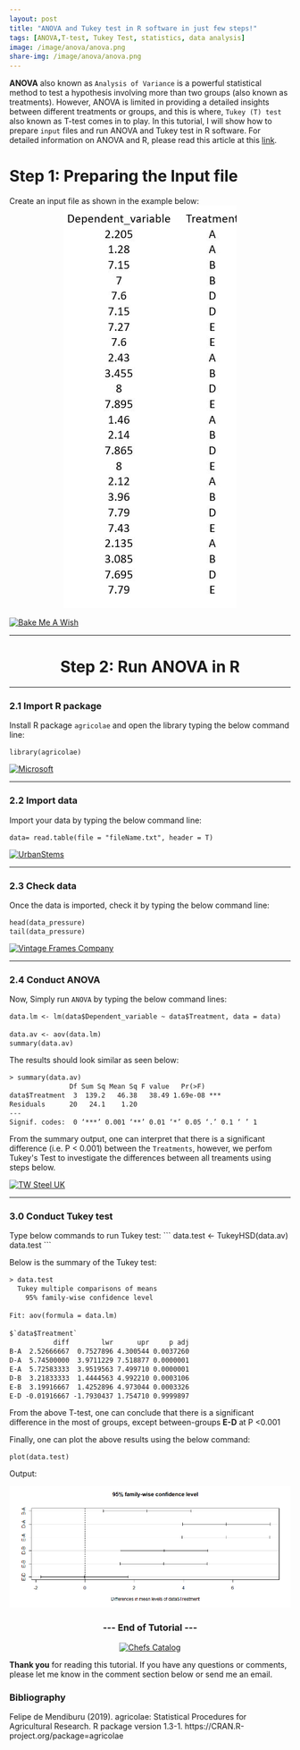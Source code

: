 ```yaml
---
layout: post
title: "ANOVA and Tukey test in R software in just few steps!"
tags: [ANOVA,T-test, Tukey Test, statistics, data analysis]
image: /image/anova/anova.png
share-img: /image/anova/anova.png
---
```


__ANOVA__ also known as `Analysis of Variance` is a powerful statistical method to test a hypothesis involving more than two groups (also known as treatments). However, ANOVA is limited in providing a detailed insights between different treatments or groups, and this is where, `Tukey (T) test` also known as T-test comes in to play. In this tutorial, I will show how to prepare `input` files and run ANOVA and Tukey test in R software. For detailed information on ANOVA and R, please read this article at this 
<a href="https://rpubs.com/aaronsc32/anova-compare-more-than-two-groups">link</a>. 

<h1> Step 1: Preparing the Input file </h1>
Create an input file as shown in the example below:
<center><img src="/image/anova/input1.JPG" alt="Import data"></center>

<a href="https://click.linksynergy.com/fs-bin/click?id=876kEArXFCo&offerid=320088.10000211&type=4&subid=0" rel="nofollow"><IMG alt="Bake Me  A Wish" border="0" src="https://www.bakemeawish.com/banner/Newsletter/febaff/rainbow_728x90.jpg"></a><IMG border="0" width="1" height="1" src="https://ad.linksynergy.com/fs-bin/show?id=876kEArXFCo&bids=320088.10000211&type=4&subid=0">

<hr>

<center><h1> Step 2: Run ANOVA in R</h1></center>
<hr>
<h3> 2.1 Import R package </h3>

Install R package `agricolae` and open the library typing the below command line:
```
library(agricolae)
```

<a href="https://click.linksynergy.com/fs-bin/click?id=876kEArXFCo&offerid=659193.10002042&subid=0&type=4" rel="nofollow"><IMG border="0"   alt="Microsoft" src="https://ad.linksynergy.com/fs-bin/show?id=876kEArXFCo&bids=659193.10002042&subid=0&type=4&gridnum=16"></a>
  
<hr>
<h3> 2.2 Import data </h3>

Import your data by typing the below command line:
```
data= read.table(file = "fileName.txt", header = T)
```

<a href="https://click.linksynergy.com/fs-bin/click?id=876kEArXFCo&offerid=666413.25&subid=0&type=4" rel="nofollow"><IMG border="0"   alt="UrbanStems" src="https://ad.linksynergy.com/fs-bin/show?id=876kEArXFCo&bids=666413.25&subid=0&type=4&gridnum=16"></a>
  
<hr>
<h3> 2.3 Check data </h3>

Once the data is imported, check it by typing the below command line:
```
head(data_pressure)
tail(data_pressure)
```

<a href="https://click.linksynergy.com/fs-bin/click?id=876kEArXFCo&offerid=688312.4&subid=0&type=4" rel="nofollow"><IMG border="0"   alt="Vintage Frames Company" src="https://ad.linksynergy.com/fs-bin/show?id=876kEArXFCo&bids=688312.4&subid=0&type=4&gridnum=16"></a>
<hr>
  
<h3> 2.4 Conduct ANOVA </h3>

Now, Simply run `ANOVA` by typing the below command lines:
```
data.lm <- lm(data$Dependent_variable ~ data$Treatment, data = data)

data.av <- aov(data.lm)
summary(data.av)
```

The results should look similar as seen below:
```
> summary(data.av)
               Df Sum Sq Mean Sq F value   Pr(>F)    
data$Treatment  3  139.2   46.38   38.49 1.69e-08 ***
Residuals      20   24.1    1.20                     
---
Signif. codes:  0 ‘***’ 0.001 ‘**’ 0.01 ‘*’ 0.05 ‘.’ 0.1 ‘ ’ 1
```

From the summary output, one can interpret that there is a significant difference (i.e. P < 0.001) between the `Treatments`, however, we perfom Tukey's Test to investigate the differences between all treaments using steps below.

<a href="https://click.linksynergy.com/fs-bin/click?id=876kEArXFCo&offerid=675514.47&subid=0&type=4" rel="nofollow"><IMG border="0"   alt="TW Steel UK" src="https://ad.linksynergy.com/fs-bin/show?id=876kEArXFCo&bids=675514.47&subid=0&type=4&gridnum=16"></a>
  
<hr>
<h3> 3.0 Conduct Tukey test </h3>
Type below commands to run Tukey test:
```
data.test <- TukeyHSD(data.av)
data.test
```

Below is the summary of the Tukey test:
```
> data.test
  Tukey multiple comparisons of means
    95% family-wise confidence level

Fit: aov(formula = data.lm)

$`data$Treatment`
           diff        lwr      upr     p adj
B-A  2.52666667  0.7527896 4.300544 0.0037260
D-A  5.74500000  3.9711229 7.518877 0.0000001
E-A  5.72583333  3.9519563 7.499710 0.0000001
D-B  3.21833333  1.4444563 4.992210 0.0003106
E-B  3.19916667  1.4252896 4.973044 0.0003326
E-D -0.01916667 -1.7930437 1.754710 0.9999897
```

From the above T-test, one can conclude that there is a significant difference in the most of groups, except between-groups __E-D__ at P <0.001

Finally, one can plot the above results using the below command:
```
plot(data.test)
```
Output:

<center><img src="/image/anova/ttest.png" alt="Output"></center>

<center><h3> --- End of Tutorial --- </h3></center>

<center>
<a href="https://click.linksynergy.com/fs-bin/click?id=iVSc/qZ7CV4&offerid=621064.27&subid=0&type=4" rel="nofollow"><IMG border="0"   alt="Chefs Catalog" src="https://ad.linksynergy.com/fs-bin/show?id=iVSc/qZ7CV4&bids=621064.27&subid=0&type=4&gridnum=13"></a>
  </center>

__Thank you__ for reading this tutorial. If you have any questions or comments, please let me know in the comment section below or send me an email. 


<h3> Bibliography </h3>
<p>
  Felipe de Mendiburu (2019). agricolae: Statistical Procedures for
  Agricultural Research. R package version 1.3-1.
  https://CRAN.R-project.org/package=agricolae
</p>




<!-- Global site tag (gtag.js) - Google Analytics -->
<script async src="https://www.googletagmanager.com/gtag/js?id=UA-123359651-1"></script>
<script>
  window.dataLayer = window.dataLayer || [];
  function gtag(){dataLayer.push(arguments);}
  gtag('js', new Date());
  gtag('config', 'UA-123359651-1');
</script>

<script async src="//pagead2.googlesyndication.com/pagead/js/adsbygoogle.js"></script>
<script>
  (adsbygoogle = window.adsbygoogle || []).push({
    google_ad_client: "ca-pub-5126027065024936",
    enable_page_level_ads: true
  });
</script>

